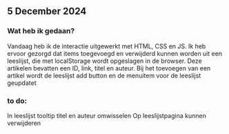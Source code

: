 ## 5 December 2024

### Wat heb ik gedaan?
Vandaag heb ik de interactie uitgewerkt met HTML, CSS en JS.
Ik heb ervoor gezorgd dat items toegevoegd en verwijderd kunnen worden uit een leeslijst, die met localStorage wordt opgeslagen in de browser.
Deze artikelen bevatten een ID, link, titel en auteur. Bij het toevoegen van een artikel wordt de leeslijst add button en de menuitem voor de leeslijst geupdatet


### to do:
In leeslijst tooltip titel en auteur omwisselen
Op leeslijstpagina kunnen verwijderen